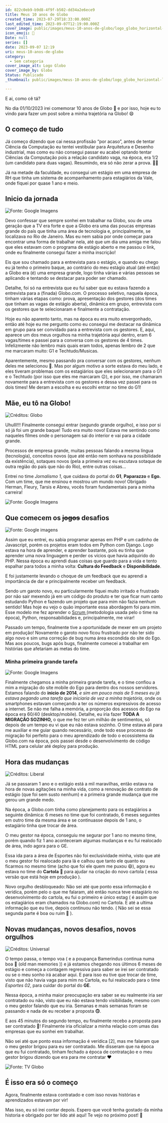 ```yaml
---
id: 822c0eb9-b9d8-4f9f-b502-dd34a2e6ece9
title: Meus 10 anos de Globo
created_time: 2023-07-29T18:33:00.000Z
last_edited_time: 2023-09-07T12:19:00.000Z
cover_image: public/images/meus-10-anos-de-globo/logo_globo_horizontal-laranja_BqHrsrLJ.png
icon_emoji: 🥳
Date: null
series: []
date: 2023-09-07 12:19
uri: meus-10-anos-de-globo
category:
  - Sem categoria
cover_image_alt: Logo Globo
cover_image_by: Globo
Status: Publicado
_thumbnail: public/images/meus-10-anos-de-globo/logo_globo_horizontal-laranja_BqHrsrLJ.png

---
```


E ai, como cê tá?

No dia 01/10/2023 irei comemorar 10 anos de Globo 🥳 e por isso, hoje eu to vindo para fazer um post sobre a minha trajetória na Globo! 😄

*<!-- END_SUMMARY -->*

## O começo de tudo

Já começo dizendo que cai nessa profissão “por acaso”, antes de tentar Ciência da Computação eu tentei vestibular para Arquitetura e Desenho industrial, mas como eu não consegui passar eu acabei optando tentar Ciências da Computação pois a relação candidato vaga, na época, era 1/2 (um candidato para duas vagas). Resumindo, era só não zerar a prova. 🤣🤣

Já na metade da faculdade, eu consegui um estágio em uma empresa de RH que tinha um sistema de acompanhamento para estagiários da Vale, onde fiquei por quase 1 ano e meio.

## Inicio da jornada

![Fonte: Google Imagens](public/images/meus-10-anos-de-globo/don-lideranca-jornada_Pcfi3lD6.jpg)

Devo confessar que sempre sonhei em trabalhar na Globo, sou de uma geração que a TV era forte e que a Globo era uma das poucas empresas grande do país que tinha uma área de tecnologia e, principalmente, se localizava no Rio de Janeiro. Mas eu nem sabia por onde começar para encontrar uma forma de trabalhar nela, até que um dia uma amiga me falou que eles estavam com o programa de estágio aberto e me passou o link, onde eu finalmente consegui fazer a minha inscrição!

Eis que sou chamado para a entrevista para o estágio, e quando eu chego eu já tenho o primeiro baque, ao contrário do meu estágio atual (até então) a Globo era (é) uma empresa grande, logo tinha várias e várias pessoas se aplicando e tentando se destacar para poder ser chamado.

Detalhe, foi só na entrevista que eu fui saber que eu estava fazendo a entrevista para a (finada) Globo.com. O processo seletivo, naquela época, tinham várias etapas como: prova, apresentação dos gestores (dos times que tinham as vagas de estágio aberta), dinâmica em grupo, entrevista com os gestores que te selecionaram e finalmente a contratação.

Hoje eu não aparento tanto, mas na época eu era muito envergonhado, então até hoje eu me pergunto como eu consegui me destacar na dinâmica em grupo para ser convidado para a entrevista com os gestores. E, aqui, aparece um dos meus orgulhos na minha trajetória aqui dentro, eram 6 vagas/times e passei para a conversa com os gestores de 4 times. Infelizmente não lembro mais quais eram todos, apenas lembro de 2 que me marcaram muito: G1 e Techtudo/Musicas.

Aparentemente, mesmo passando pra conversar com os gestores, nenhum deles me selecionou 🥲. Mas por algum motivo a sorte estava do meu lado, e eles tiveram problemas com os estagiários que eles selecionaram para o G1 e o Techtudo (por isso que eles me marcaram 😉), e por isso, me chamaram novamente para a entrevista com os gestores e dessa vez passei para os dois times! Me deram a escolha e eu escolhi entrar no time do G1!

## Mãe, eu tô na Globo!

![Créditos: Globo](public/images/meus-10-anos-de-globo/11340197_NMoWKsat.jpg)

Uhulll!!! Finalmente consegui entrar (segundo grande orgulho), e isso por si só já foi um grande baque! Tudo era muito novo! Estava me sentindo como naqueles filmes onde o personagem sai do interior e vai para a cidade grande.

Processos de empresa grande, muitas pessoas falando a mesma língua (tecnologia), conceitos novos (que até então nem sonhava na possibilidade da existência), sotaques novos (pela a primeira vez eu escutava sotaque de outra região do país que não do Rio), entre outras coisas…

Entrei no time *Jornalismo 1*, que cuidava do portal do **G1**, **Paparazzo** e **Ego.** Com um time, que me ensinou e mostrou um mundo novo! Obrigado Herman, Fleury, Tarsis e Abreu, vocês foram fundamentais para a minha carreira!

![Fonte: Google Imagens](public/images/meus-10-anos-de-globo/Untitled_9pW9sLPT.png)

## Que comecem os ~~jogos~~ desafios

![Fonte: Google imagens](public/images/meus-10-anos-de-globo/Untitled_YDJzzsZ1.png)

Assim que eu entrei, eu sabia programar apenas em PHP e um cadinho de Javascript, porém os projetos eram todos em Python com Django. Logo estava na hora de aprender, e aprender bastante, pois eu tinha que aprender uma nova linguagem e perder os vícios que havia adquirido do PHP. Nessa época eu aprendi duas coisas que guardo para a vida e tento espalhar para todos a minha volta: **Cultura do Feedback** e **Disponibilidade**.

E foi justamente levando o choque de um feedback que eu aprendi a importância de dar e principalmente receber um feedback.

Sendo um garoto novo, eu particularmente fiquei muito irritado e frustrado por não sair mexendo já em um código do produto e ter que ficar num canto estudando Python e fazendo um projeto que para mim não fazia nenhum sentido! Mas hoje eu vejo o quão importante essa abordagem foi para mim. Esse modelo me fez aprender o [Scrum ](/751007a9280942e2a002e81ab5f5ab11)(metodologia usada pelo o time na época), Python, responsabilidades e, principalmente, me virar!

Passado um tempo, finalmente tive a oportunidade de mexer em um projeto em produção! Novamente o garoto novo ficou frustrado por não ter sido algo novo e sim uma correção de bug numa área escondida do site do Ego. Mas aos poucos, bugs após bugs, finalmente comecei a trabalhar em histórias que afetariam as metas do time.

### Minha primeira grande tarefa

![Fonte: Google Imagens](public/images/meus-10-anos-de-globo/maxresdefault_TxGPtiwL.jpg)

Finalmente chegamos a minha primeira grande tarefa, e o time confiou a mim a migração do site mobile do Ego para dentro dos nossos servidores. Estamos falando do **inicio de 2014**, *e sim em pouco mais de 5 meses eu já estava pegando uma tarefa que iniciaria de vez a minha trajetória*, onde os smartphones estavam começando a ter os números expressivos de acesso a internet. Se não me falha a memória, a proporção dos acessos do Ego na época era 60/40 (desktop/mobile). Detalhe, eu iria fazer **TODA A MIGRAÇÃO SOZINHO,** o que me fez ter um milhão de sentimentos, só depois de um tempo eu vi que eu não estava sozinho. O time estava ali para me auxiliar e me guiar quando necessário, onde todo esse processo de migração foi perfeito para o meu aprendizado de todo o ecossistema da Globo.com na época, pois passei desde o desenvolvimento de código HTML para celular até deploy para produção.

## Hora das mudanças

![Créditos: Liberal](public/images/meus-10-anos-de-globo/pag-2-4_JLqhRtgP.jpg)

Já se passaram 1 ano e o estágio está a mil maravilhas, então estava na hora de novas agitações na minha vida, como a renovação de contrato de estágio (que foi sem susto nenhum) e a primeira grande mudança que me gerou um grande medo.

Na época, a Globo.com tinha como planejamento para os estagiários a seguinte dinâmica: 6 meses no time que foi contratado, 6 meses seguintes em outro time da mesma área e se continuasse depois de 1 ano, o estagiário tinha que trocar de área.

O meu gestor na época, conseguiu me segurar por 1 ano no mesmo time, porém quando fiz 1 ano aconteceram algumas mudanças e eu fui realocado de área, indo agora para o GE.

Essa ida para a área de Esportes não foi exclusividade minha, visto que até o meu gestor foi realocado para lá e calhou que tanto ele quanto eu ficarmos no mesmo time (acho que foi ele quem me puxou 😄), agora eu estava no time do **Cartola** 🎩 para ajudar na criação do novo cartola ( essa versão que está hoje em produção ).

Novo orgulho desbloqueado: Não sei até que ponto essa informação é verídica, porém pelo o que me falaram, até então nunca teve estagiário no desenvolvimento do cartola, eu fui o primeiro e único estag ( é assim que os estagiários eram chamados na Globo.com) no Cartola. E até a ultima informação que eu tive, depois continuou não tendo. ( Não sei se essa segunda parte é boa ou ruim 🤣 ).

## Novas mudanças, novos desafios, novos orgulhos

![Créditos: Universal](public/images/meus-10-anos-de-globo/mudan%C3%A7a-de-vida_9YmLVByo.jpg)

O tempo passa, o tempo voa ( e a poupança Bamerindus continua numa boa 🎵 (old man memories )) e já estamos chegando nos últimos 6 meses de estágio e começa a contagem regressiva para saber se irei ser contratado ou se o meu sonho irá acabar aqui. E para isso eu tive que trocar de time, visto que não havia vaga para mim no Cartola, eu fui realocado para o time *Esportes 02*, para cuidar do portal do **GE**.

Nessa época, a minha maior preocupação era saber se eu realmente iria ser contratado ou não, visto que eu não estava tendo visibilidade, mesmo com o meu gestor falando que eu iria. Semanas e mais semanas foram se passando e nada de eu receber a proposta **🙃**.

E aos 45 minutos do segundo tempo, eu finalmente recebo a proposta para ser contratado 🥳! Finalmente iria oficializar a minha relação com umas das empresas que eu sonhei em trabalhar.

Não sei até que ponto essa informação é verídica \[2], mas me falaram que o meu gestor brigou para eu ser contratado. Me disseram que na época que eu fui contratado, tinham fechado a época de contratação e o meu gestor brigou dizendo que era para me contratar ❤️

![Fonte: TV Globo](public/images/meus-10-anos-de-globo/FHzjSLRWUAkFEgG_GhsKfehZ.jpg)

## É isso era só o começo

Agora, finalmente estava contratado e com isso novas histórias e aprendizados estavam por vir!

Mas isso, eu só irei contar depois. Espero que você tenha gostado da minha historia e obrigado por ter lido até aqui! Te vejo no próximo post! 👋
